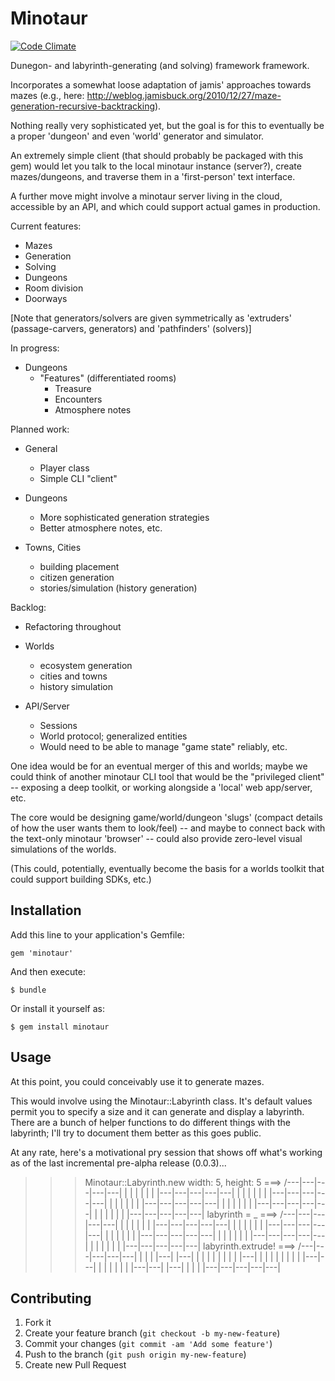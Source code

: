 # Minotaur

[![Code Climate](https://codeclimate.com/badge.png)](https://codeclimate.com/github/deepcerulean/minotaur)

Dunegon- and labyrinth-generating (and solving) framework framework.

Incorporates a somewhat loose adaptation of jamis' approaches towards mazes
(e.g., here: http://weblog.jamisbuck.org/2010/12/27/maze-generation-recursive-backtracking).

Nothing really very sophisticated yet, but the goal is for this to eventually be a proper 'dungeon' and even 'world' generator
and simulator.

An extremely simple client (that should probably be packaged with this gem) would let you talk to the local minotaur
instance (server?), create mazes/dungeons, and traverse them in a 'first-person' text interface.

A further move might involve a minotaur server living in the cloud, accessible by an API, and which could support
actual games in production.

Current features:

  - Mazes
   - Generation
   - Solving
  - Dungeons
   - Room division
   - Doorways


[Note that generators/solvers are given symmetrically as 'extruders' (passage-carvers, generators) and 'pathfinders' (solvers)]

In progress:

  - Dungeons
    - "Features" (differentiated rooms)
      - Treasure
      - Encounters
      - Atmosphere notes

Planned work:

  - General
    - Player class
    - Simple CLI "client"

  - Dungeons
    - More sophisticated generation strategies
    - Better atmosphere notes, etc.

  - Towns, Cities
    - building placement
    - citizen generation
    - stories/simulation (history generation)

Backlog:

  - Refactoring throughout

  - Worlds
    - ecosystem generation
    - cities and towns
    - history simulation

  - API/Server
    - Sessions
    - World protocol; generalized entities
    - Would need to be able to manage "game state" reliably, etc.


One idea would be for an eventual merger of this and  worlds; maybe we could think of another minotaur CLI tool
that would be the "privileged client" -- exposing a deep toolkit, or working alongside a 'local' web app/server, etc.

The core would be designing game/world/dungeon 'slugs' (compact details of how the user wants them to look/feel)
-- and maybe to connect back with the text-only minotaur 'browser' -- could also provide zero-level visual simulations
of the worlds.

(This could, potentially, eventually become the basis for a worlds toolkit that could support building SDKs, etc.)

## Installation

Add this line to your application's Gemfile:

    gem 'minotaur'

And then execute:

    $ bundle

Or install it yourself as:

    $ gem install minotaur

## Usage

At this point, you could conceivably use it to generate mazes.

This would involve using the Minotaur::Labyrinth class. It's default values permit you to specify
a size and it can generate and display a labyrinth. There are a bunch of helper functions to do different
things with the labyrinth; I'll try to document them better as this goes public.

At any rate, here's a motivational pry session that shows off what's working as of the last incremental
pre-alpha release (0.0.3)...

   >>> Minotaur::Labyrinth.new width: 5, height: 5
 ===>
/---|---|---|---|---|
|   |   |   |   |   |
|---|---|---|---|---|
|   |   |   |   |   |
|---|---|---|---|---|
|   |   |   |   |   |
|---|---|---|---|---|
|   |   |   |   |   |
|---|---|---|---|---|
|   |   |   |   |   |
|---|---|---|---|---|
   >>> labyrinth = _
 ===>
/---|---|---|---|---|
|   |   |   |   |   |
|---|---|---|---|---|
|   |   |   |   |   |
|---|---|---|---|---|
|   |   |   |   |   |
|---|---|---|---|---|
|   |   |   |   |   |
|---|---|---|---|---|
|   |   |   |   |   |
|---|---|---|---|---|
   >>> labyrinth.extrude!
 ===>
/---|---|---|---|---|
|       |           |
|---|   |---|   |   |
|   |       |   |   |
|   |---|   |   |   |
|           |   |   |
|   |---|---|   |   |
|           |   |   |
|---|---|   |---|   |
|                   |
|---|---|---|---|---|


## Contributing

1. Fork it
2. Create your feature branch (`git checkout -b my-new-feature`)
3. Commit your changes (`git commit -am 'Add some feature'`)
4. Push to the branch (`git push origin my-new-feature`)
5. Create new Pull Request
